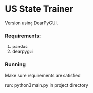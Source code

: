 # US State Trainer

Version using DearPyGUI.

### Requirements:

1. pandas
2. dearpygui 

### Running

Make sure requirements are satisfied

run: python3 main.py in project directory
